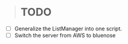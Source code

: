 > # TODO
- [ ] Generalize the ListManager into one script.
- [ ] Switch the server from AWS to bluenose